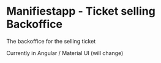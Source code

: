 # Manifiestapp - Ticket selling Backoffice

The backoffice for the selling ticket

Currently in Angular / Material UI (will change)
